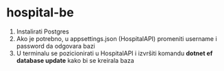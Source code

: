 # hospital-be

1. Instalirati Postgres
2. Ako je potrebno, u appsettings.json (HospitalAPI) promeniti username i password da odgovara bazi
3. U terminalu se pozicionirati u HospitalAPI i izvršiti komandu __dotnet ef database update__ kako bi se kreirala baza
